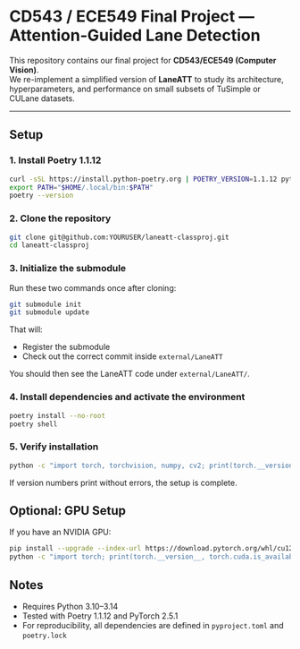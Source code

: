 # CD543 / ECE549 Final Project — Attention-Guided Lane Detection

This repository contains our final project for **CD543/ECE549 (Computer Vision)**.  
We re-implement a simplified version of **LaneATT** to study its architecture, hyperparameters, and performance on small subsets of TuSimple or CULane datasets.

---

## Setup

### 1. Install Poetry 1.1.12
```bash
curl -sSL https://install.python-poetry.org | POETRY_VERSION=1.1.12 python3 -
export PATH="$HOME/.local/bin:$PATH"
poetry --version
```

### 2. Clone the repository
```bash
git clone git@github.com:YOURUSER/laneatt-classproj.git
cd laneatt-classproj
```

### 3. Initialize the submodule
Run these two commands once after cloning:

```bash
git submodule init
git submodule update
```

That will:
- Register the submodule
- Check out the correct commit inside `external/LaneATT`

You should then see the LaneATT code under `external/LaneATT/`.

### 4. Install dependencies and activate the environment
```bash
poetry install --no-root
poetry shell
```

### 5. Verify installation
```bash
python -c "import torch, torchvision, numpy, cv2; print(torch.__version__, torchvision.__version__, numpy.__version__, cv2.__version__)"
```

If version numbers print without errors, the setup is complete.

## Optional: GPU Setup

If you have an NVIDIA GPU:

```bash
pip install --upgrade --index-url https://download.pytorch.org/whl/cu121 torch==2.5.1 torchvision==0.20.1
python -c "import torch; print(torch.__version__, torch.cuda.is_available())"
```

## Notes

- Requires Python 3.10–3.14
- Tested with Poetry 1.1.12 and PyTorch 2.5.1
- For reproducibility, all dependencies are defined in `pyproject.toml` and `poetry.lock`
